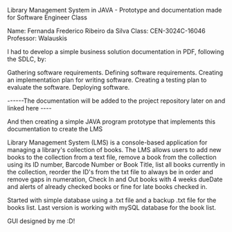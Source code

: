 Library Management System in JAVA - Prototype and documentation made for Software Engineer Class

Name: Fernanda Frederico Ribeiro da Silva
Class: CEN-3024C-16046
Professor: Walauskis

I had to develop a simple business solution documentation in PDF, following the SDLC, by:

Gathering software requirements.
Defining software requirements.
Creating an implementation plan for writing software.
Creating a testing plan to evaluate the software.
Deploying software.

------The documentation will be added to the project repository later on and linked here ----


And then creating a simple JAVA program prototype that implements this documentation to create the LMS

Library Management System (LMS) is a console-based application for managing a library's collection of books.
The LMS allows users to add new books to the collection from a text file, remove a book from the collection using its ID number, 
Barcode Number or Book Title, list all books currently in the collection, reorder the ID's from the txt file to always be in order and remove gaps in numeration,
Check In and Out books with 4 weeks dueDate and alerts of already checked books or fine for late books checked in.

Started with simple database using a .txt file and a backup .txt file for the books list.
Last version is working with mySQL database for the book list.

GUI designed by me :D!




